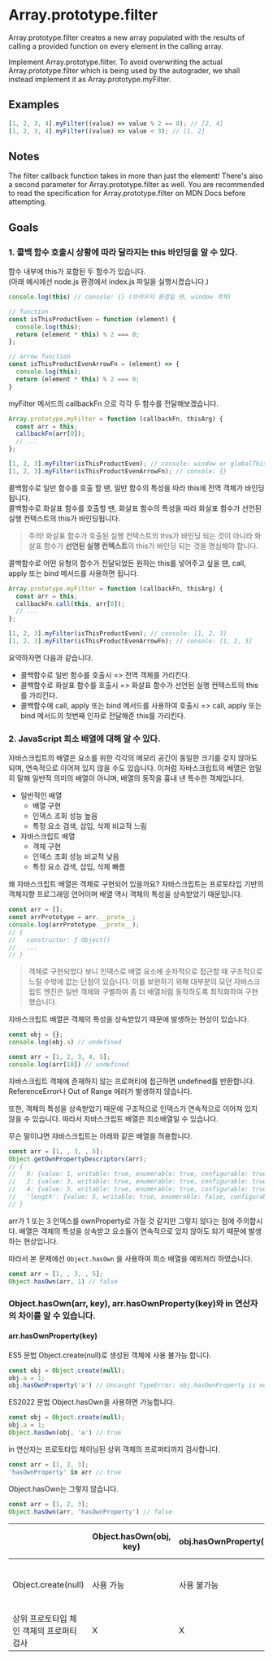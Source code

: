 # Array.prototype.filter

Array.prototype.filter creates a new array populated with the results of calling a provided function on every element in the calling array.

Implement Array.prototype.filter. To avoid overwriting the actual Array.prototype.filter which is being used by the autograder, we shall instead implement it as Array.prototype.myFilter.

## Examples
```js
[1, 2, 3, 4].myFilter((value) => value % 2 == 0); // [2, 4]
[1, 2, 3, 4].myFilter((value) => value < 3); // [1, 2]
```

## Notes
The filter callback function takes in more than just the element! There's also a second parameter for Array.prototype.filter as well. You are recommended to read the specification for Array.prototype.filter on MDN Docs before attempting.

## Goals

### 1. 콜백 함수 호출시 상황에 따라 달라지는 this 바인딩을 알 수 있다.

함수 내부에 this가 포함된 두 함수가 있습니다.  
(아래 예시에선 node.js 환경에서 index.js 파일을 실행시켰습니다.)

```js
console.log(this) // console: {} (브라우저 환경일 땐, window 객체)

// function
const isThisProductEven = function (element) {
  console.log(this); 
  return (element * this) % 2 === 0;
};

// arrow function
const isThisProductEvenArrowFn = (element) => {
  console.log(this);
  return (element * this) % 2 === 0;
}
```

myFilter 메서드의 callbackFn 으로 각각 두 함수를 전달해보겠습니다.

```ts
Array.prototype.myFilter = function (callbackFn, thisArg) {
  const arr = this;
  callbackFn(arr[0]);
  // ...
};

[1, 2, 3].myFilter(isThisProductEven); // console: window or globalThis object
[1, 2, 3].myFilter(isThisProductEvenArrowFn); // console: {}
```

콜백함수로 일반 함수를 호출 할 땐, 일반 함수의 특성을 따라 this에 전역 객체가 바인딩됩니다.  
콜백함수로 화살표 함수를 호출할 땐, 화살표 함수의 특성을 따라 화살표 함수가 선언된 실행 컨텍스트의 this가 바인딩됩니다.  

> 주의! 화살표 함수가 호출된 실행 컨텍스트의 this가 바인딩 되는 것이 아니라 화살표 함수가 **선언된 실행 컨텍스트**의 this가 바인딩 되는 것을 명심해야 합니다.

콜백함수로 어떤 유형의 함수가 전달되었든 원하는 this를 넣어주고 싶을 땐, call, apply 또는 bind 메서드를 사용하면 됩니다.

```ts
Array.prototype.myFilter = function (callbackFn, thisArg) {
  const arr = this;
  callbackFn.call(this, arr[0]);
  // ...
};

[1, 2, 3].myFilter(isThisProductEven); // console: [1, 2, 3]
[1, 2, 3].myFilter(isThisProductEvenArrowFn); // console: [1, 2, 3]
```

요약하자면 다음과 같습니다.

- 콜백함수로 일반 함수를 호출시
=> 전역 객체를 가리킨다.
- 콜백함수로 화살표 함수를 호출시
=> 화살표 함수가 선언된 실행 컨텍스트의 this를 가리킨다.
- 콜백함수에 call, apply 또는 bind 메서드를 사용하여 호출시
=> call, apply 또는 bind 메서드의 첫번째 인자로 전달해준 this를 가리킨다.

### 2. JavaScript 희소 배열에 대해 알 수 있다.

자바스크립트의 배열은 요소를 위한 각각의 메모리 공간이 동일한 크기를 갖지 않아도 되며, 연속적으로 이어져 있지 않을 수도 있습니다. 이처럼 자바스크립트의 배열은 엄밀히 말해 일반적 의미의 배열이 아니며, 배열의 동작을 흉내 낸 특수한 객체입니다.

- 일반적인 배열
  - 배열 구현
  - 인덱스 조회 성능 높음
  - 특정 요소 검색, 삽입, 삭제 비교적 느림
- 자바스크립트 배열
  - 객체 구현
  - 인덱스 조회 성능 비교적 낮음
  - 특정 요소 검색, 삽입, 삭제 빠름

왜 자바스크립트 배열은 객체로 구현되어 있을까요? 자바스크립트는 프로토타입 기반의 객체지향 프로그래밍 언어이며 배열 역시 객체의 특성을 상속받았기 때문입니다.


```js
const arr = [];
const arrPrototype = arr.__proto__;
console.log(arrPrototype.__proto__);
// {
//   constructor: ƒ Object()
//   ...
// }
```

> 객체로 구현되었다 보니 인덱스로 배열 요소에 순차적으로 접근할 때 구조적으로 느릴 수밖에 없는 단점이 있습니다. 이를 보완하기 위해 대부분의 모던 자바스크립트 엔진은 일반 객체와 구별하여 좀 더 배열처럼 동작하도록 최적화하여 구현했습니다.

자바스크립트 배열은 객체의 특성을 상속받았기 때문에 발생하는 현상이 있습니다.

```js
const obj = {};
console.log(obj.a) // undefined

const arr = [1, 2, 3, 4, 5];
console.log(arr[10]) // undefined
```

자바스크립트 객체에 존재하지 않는 프로퍼티에 접근하면 undefined를 반환합니다. ReferenceError나 Out of Range 에러가 발생하지 않습니다.

또한, 객체의 특성을 상속받았기 때문에 구조적으로 인덱스가 연속적으로 이어져 있지 않을 수 있습니다. 따라서 자바스크립트 배열은 희소배열일 수 있습니다. 

무슨 말이냐면 자바스크립트는 아래와 같은 배열을 허용합니다.
```js
const arr = [1, , 3, , 5];
Object.getOwnPropertyDescriptors(arr);
// {
//   0: {value: 1, writable: true, enumerable: true, configurable: true},
//   2: {value: 3, writable: true, enumerable: true, configurable: true},
//   4: {value: 5, writable: true, enumerable: true, configurable: true},
//   'length': {value: 5, writable: true, enumerable: false, configurable: false}
// }
```

arr가 1 또는 3 인덱스를 ownProperty로 가질 것 같지만 그렇지 않다는 점에 주의합시다. 배열은 객체의 특성을 상속받고 요소들이 연속적으로 있지 않아도 되기 때문에 발생하는 현상입니다. 

따라서 본 문제에선 `Object.hasOwn` 을 사용하여 희소 배열을 예외처리 하였습니다.
 
```js
const arr = [1, , 3, , 5];
Object.hasOwn(arr, 1) // false
```

### Object.hasOwn(arr, key), arr.hasOwnProperty(key)와 in 연산자의 차이를 알 수 있습니다. 

#### arr.hasOwnProperty(key)

ES5 문법 Object.create(null)로 생성된 객체에 사용 불가능 합니다.

```js
const obj = Object.create(null);
obj.a = 1;
obj.hasOwnProperty('a') // Uncaught TypeError: obj.hasOwnProperty is not a function
```

ES2022 문법 Object.hasOwn을 사용하면 가능합니다.

```js
const obj = Object.create(null);
obj.a = 1;
Object.hasOwn(obj, 'a') // true
```

in 연산자는 프로토타입 체이닝된 상위 객체의 프로퍼티까지 검사합니다.

```js
const arr = [1, 2, 3];
'hasOwnProperty' in arr // true
```

Object.hasOwn는 그렇지 않습니다.

```js
const arr = [1, 2, 3];
Object.hasOwn(arr, 'hasOwnProperty') // false
```

| | Object.hasOwn(obj, key) | obj.hasOwnProperty(key) | key in obj |
| --- | --- | --- | --- |
| Object.create(null) | 사용 가능 | 사용 불가능 | 사용 가능 |
| 상위 프로토타입 체인 객체의 프로퍼티 검사 | X | X | O |
